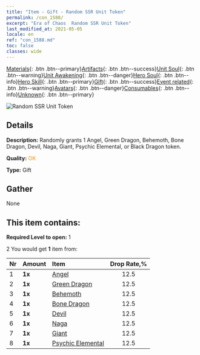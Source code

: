 ```yaml
---
title: "Item - Gift - Random SSR Unit Token"
permalink: /con_1588/
excerpt: "Era of Chaos  Random SSR Unit Token"
last_modified_at: 2021-05-05
locale: en
ref: "con_1588.md"
toc: false
classes: wide
---
```

 [Materials](/Items/){: .btn .btn--primary}[Artifacts](/Items/Artifacts/){: .btn .btn--success}[Unit Soul](/Items/UnitSoul/){: .btn .btn--warning}[Unit Awakening](/Items/UnitAwakening/){: .btn .btn--danger}[Hero Soul](/Items/HeroSoul/){: .btn .btn--info}[Hero Skill](/Items/HeroSkill/){: .btn .btn--primary}[Gift](/Items/Gift/){: .btn .btn--success}[Event related](/Items/Events/){: .btn .btn--warning}[Avatars](/Items/Avatars/){: .btn .btn--danger}[Consumables](/Items/Consumables/){: .btn .btn--info}[Unknown](/Items/Unknown/){: .btn .btn--primary}

 ![Random SSR Unit Token](/images/t/i_907200.png)

## Details
 **Description:** Randomly grants 1 Angel, Green Dragon, Behemoth, Bone Dragon, Devil, Naga, Giant, Psychic Elemental, or Black Dragon token.

 **Quality:** <span style="color: #FF8C00">OK</span>

 **Type:** Gift

## Gather

  None

## This item contains:

 **Required Level to open:** 1

 2 You would get **1** item  from:

  | Nr | Amount |     Item    | Drop Rate,% |
  |:---|:-------|:------------|:---------:|
  | 1 |  **1x** | [Angel](/Items/unt_196/) | 12.5 | 
  | 2 |  **1x** | [Green Dragon](/Items/unt_205/) | 12.5 | 
  | 3 |  **1x** | [Behemoth](/Items/unt_223/) | 12.5 | 
  | 4 |  **1x** | [Bone Dragon](/Items/unt_214/) | 12.5 | 
  | 5 |  **1x** | [Devil](/Items/unt_232/) | 12.5 | 
  | 6 |  **1x** | [Naga](/Items/unt_240/) | 12.5 | 
  | 7 |  **1x** | [Giant ](/Items/unt_241/) | 12.5 | 
  | 8 |  **1x** | [Psychic Elemental](/Items/unt_267/) | 12.5 | 

